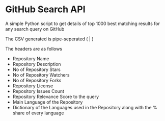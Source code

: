 # GitHub Search API
A simple Python script to get details of top 1000 best matching results for any search query on GitHub

The CSV generated is pipe-seperated ( | )

The headers are as follows

- Repository Name
- Repository Description
- No of Repository Stars
- No of Repository Watchers
- No of Repository Forks
- Repository License
- Repository Issues Count
- Repository Relevance Score to the query
- Main Language of the Repository
- Dictionary of the Languages used in the Repository along with the % share of every language

